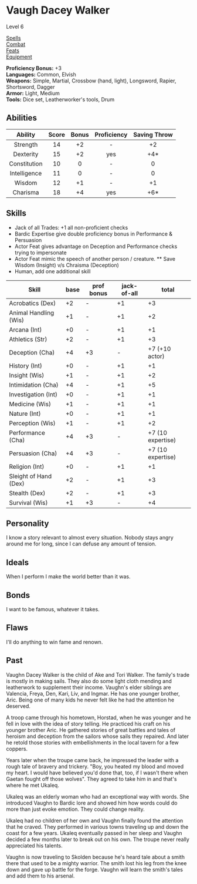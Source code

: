 # Vaugh Dacey Walker

Level 6

[Spells](./spells/spell-list.md)  
[Combat](./combat.md)  
[Feats](./feats/feat-list.md)  
[Equipment](./equipment/equipment.md)

__Proficiency Bonus:__ +3  
__Languages:__ Common, Elvish   
__Weapons:__  Simple, Martial, Crossbow (hand, light), Longsword, Rapier, Shortsword, Dagger   
__Armor:__ Light, Medium   
__Tools:__ Dice set, Leatherworker's tools, Drum   

## Abilities

| Ability      | Score | Bonus | Proficiency | Saving Throw |
| :-----:      | :---: | :---: | :---------: | :----------: |
| Strength     | 14    | +2 | - | +2 |
| Dexterity    | 15    | +2 | yes | +4* |
| Constitution | 10    |  0 | - | 0 |
| Intelligence | 11    |  0 | - | 0 |
| Wisdom       | 12    | +1 | - | +1 |
| Charisma     | 18    | +4 | yes | +6* |

## Skills

*  Jack of all Trades: +1 all non-proficient checks
*  Bardic Expertise give double proficiency bonus in Performance & Persuasion
*  Actor Feat gives advantage on Deception and Performance checks trying to impersonate
*  Actor Feat mimic the speech of another person / creature. 
** Save Wisdom (Insight) v/s Chraisma (Deception) 
* Human, add one additional skill


| Skill                 | base | prof bonus | jack-of-all | total |
| ---                   | --- | --- | --- | --- |
| Acrobatics (Dex)      | +2 | - | +1 | +3 |
| Animal Handling (Wis) | +1 | - | +1 | +2 |
| Arcana (Int)          | +0 | - | +1 | +1 |
| Athletics (Str)       | +2 | - | +1 | +3 |
| Deception (Cha)       | +4 | +3 | - | +7 (+10 actor) |
| History (Int)         | +0 | - | +1 | +1 |
| Insight (Wis)         | +1 | - | +1 | +2 |
| Intimidation (Cha)    | +4 | - | +1 | +5 |
| Investigation (Int)   | +0 | - | +1 | +1 |
| Medicine (Wis)        | +1 | - | +1 | +1 |
| Nature (Int)          | +0 | - | +1 | +1 |
| Perception (Wis)      | +1 | - | +1 | +2 |
| Performance (Cha)     | +4 | +3 | - | +7 (10 expertise) |
| Persuasion (Cha)      | +4 | +3 | - | +7 (10 expertise) |
| Religion (Int)        | +0 | - | +1 | +1 |
| Sleight of Hand (Dex) | +2 | - | +1 | +3 |
| Stealth (Dex)         | +2 | - | +1 | +3 |
| Survival (Wis)        | +1 | +3 | - | +4 |



Personality
-----------
I know a story relevant to almost every
situation. Nobody stays angry around me
for long, since I can defuse any amount
of tension.


Ideals
------
When I perform I make the world better
than it was.


Bonds
-----
I want to be famous, whatever it takes.


Flaws
-----
I'll do anything to win fame and
renown.



Past
----
Vaughn Dacey Walker is the child of Ake and Tori Walker. The family's trade is mostly in making sails. They also do some light cloth mending and leatherwork to supplement their income. Vaughn's elder siblings are Valencia, Freya, Den, Kari, Liv, and Ingmar. He has one younger brother, Aric. Being one of many kids he never felt like he had the attention he deserved.

A troop came through his hometown, Horstad, when he was younger and he fell in love with the idea of story telling. He practiced his craft on his younger brother Aric. He gathered stories of great battles and tales of heroism and deception from the sailors whose sails they repaired. And later he retold those stories with embellishments in the local tavern for a few coppers.

Years later when the troupe came back, he impressed the leader with a rough tale of bravery and trickery. "Boy, you heated my blood and moved my heart. I would have believed you'd done that, too, if I wasn't there when Gaetan fought off those wolves".  They agreed to take him in and that's where he met Ukaleq.

Ukaleq was an elderly woman who had an exceptional way with words. She introduced Vaughn to Bardic lore and showed him how words could do more than just evoke emotion. They could change reality.

Ukaleq had no children of her own and Vaughn finally found the attention that he craved. They performed in various towns traveling up and down the coast for a few years. Ukaleq eventually passed in her sleep and Vaughn decided a few months later to break out on his own. The troupe never really appreciated his talents.

Vaughn is now traveling to Skolden because he's heard tale about a smith there that used to be a mighty warrior. The smith lost his leg from the knee down and gave up battle for the forge. Vaughn will learn the smith's tales and add them to his arsenal.
